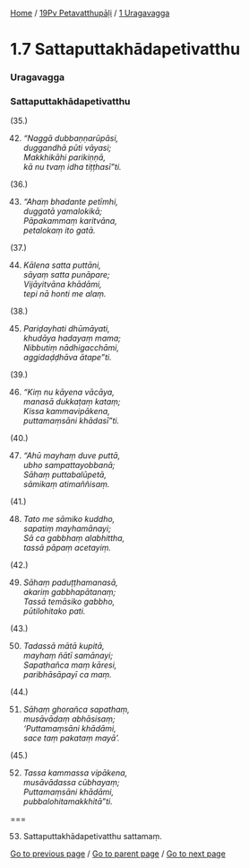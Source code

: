 
[Home](/) / [19Pv Petavatthupāḷi](/tipitaka/19Pv.md) / [1 Uragavagga](/tipitaka/19Pv/1.md)

# 1.7 Sattaputtakhādapetivatthu

### Uragavagga

### Sattaputtakhādapetivatthu

(35.)

42. _“Naggā dubbaṇṇarūpāsi,_  
_duggandhā pūti vāyasi;_  
_Makkhikāhi parikiṇṇā,_  
_kā nu tvaṃ idha tiṭṭhasī”ti._  


(36.)

43. _“Ahaṃ bhadante petīmhi,_  
_duggatā yamalokikā;_  
_Pāpakammaṃ karitvāna,_  
_petalokaṃ ito gatā._  


(37.)

44. _Kālena satta puttāni,_  
_sāyaṃ satta punāpare;_  
_Vijāyitvāna khādāmi,_  
_tepi nā honti me alaṃ._  


(38.)

45. _Pariḍayhati dhūmāyati,_  
_khudāya hadayaṃ mama;_  
_Nibbutiṃ nādhigacchāmi,_  
_aggidaḍḍhāva ātape”ti._  


(39.)

46. _“Kiṃ nu kāyena vācāya,_  
_manasā dukkaṭaṃ kataṃ;_  
_Kissa kammavipākena,_  
_puttamaṃsāni khādasī”ti._  


(40.)

47. _“Ahū mayhaṃ duve puttā,_  
_ubho sampattayobbanā;_  
_Sāhaṃ puttabalūpetā,_  
_sāmikaṃ atimaññisaṃ._  


(41.)

48. _Tato me sāmiko kuddho,_  
_sapatiṃ mayhamānayi;_  
_Sā ca gabbhaṃ alabhittha,_  
_tassā pāpaṃ acetayiṃ._  


(42.)

49. _Sāhaṃ paduṭṭhamanasā,_  
_akariṃ gabbhapātanaṃ;_  
_Tassā temāsiko gabbho,_  
_pūtilohitako pati._  


(43.)

50. _Tadassā mātā kupitā,_  
_mayhaṃ ñātī samānayi;_  
_Sapathañca maṃ kāresi,_  
_paribhāsāpayī ca maṃ._  


(44.)

51. _Sāhaṃ ghorañca sapathaṃ,_  
_musāvādaṃ abhāsisaṃ;_  
_‘Puttamaṃsāni khādāmi,_  
_sace taṃ pakataṃ mayā’._  


(45.)

52. _Tassa kammassa vipākena,_  
_musāvādassa cūbhayaṃ;_  
_Puttamaṃsāni khādāmi,_  
_pubbalohitamakkhitā”ti._  


===

53. Sattaputtakhādapetivatthu sattamaṃ.



[Go to previous page](/tipitaka/19Pv/1/1.6.md) / [Go to parent page](/tipitaka/19Pv/1.md) / [Go to next page](/tipitaka/19Pv/1/1.8.md)


